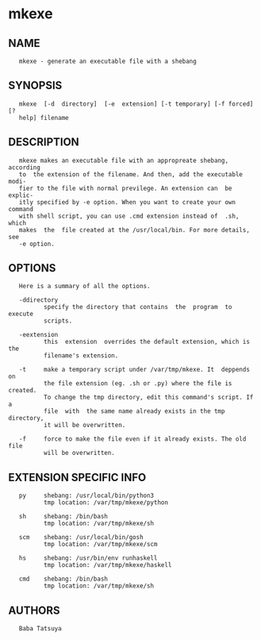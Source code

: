 # mkexe
## NAME
       mkexe - generate an executable file with a shebang

## SYNOPSIS
       mkexe  [-d  directory]  [-e  extension] [-t temporary] [-f forced] [?
       help] filename

## DESCRIPTION
       mkexe makes an executable file with an appropreate shebang, according
       to  the extension of the filename. And then, add the executable modi-
       fier to the file with normal previlege. An extension can  be  explic-
       itly specified by -e option. When you want to create your own command
       with shell script, you can use .cmd extension instead of  .sh,  which
       makes  the  file created at the /usr/local/bin. For more details, see
       -e option.

## OPTIONS
       Here is a summary of all the options.

       -ddirectory
              specify the directory that contains  the  program  to  execute
              scripts.

       -eextension
              this  extension  overrides the default extension, which is the
              filename's extension.

       -t     make a temporary script under /var/tmp/mkexe. It  deppends  on
              the file extension (eg. .sh or .py) where the file is created.
              To change the tmp directory, edit this command's script. If  a
              file  with  the same name already exists in the tmp directory,
              it will be overwritten.

       -f     force to make the file even if it already exists. The old file
              will be overwritten.

## EXTENSION SPECIFIC INFO
       py     shebang: /usr/local/bin/python3
              tmp location: /var/tmp/mkexe/python

       sh     shebang: /bin/bash
              tmp location: /var/tmp/mkexe/sh

       scm    shebang: /usr/local/bin/gosh
              tmp location: /var/tmp/mkexe/scm

       hs     shebang: /usr/bin/env runhaskell
              tmp location: /var/tmp/mkexe/haskell

       cmd    shebang: /bin/bash
              tmp location: /var/tmp/mkexe/sh

## AUTHORS
       Baba Tatsuya
